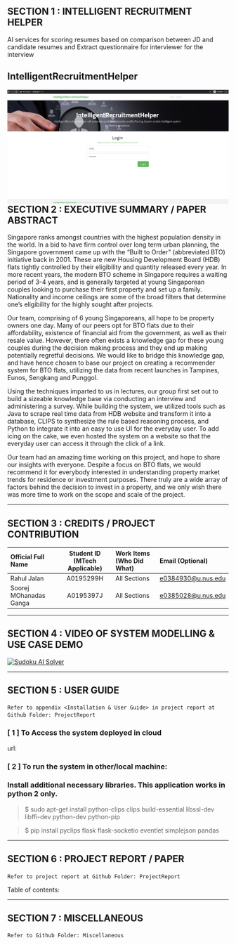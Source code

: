 
## SECTION 1 : INTELLIGENT RECRUITMENT HELPER

AI services for scoring resumes based on comparison between JD and candidate resumes and Extract questionnaire for interviewer for the interview 

## IntelligentRecruitmentHelper

<img src="SystemCode/clips/intellient.png"
     style="float: left; margin-right: 0px;" />

---

## SECTION 2 : EXECUTIVE SUMMARY / PAPER ABSTRACT
Singapore ranks amongst countries with the highest population density in the world. In a bid to have firm control over long term urban planning, the Singapore government came up with the “Built to Order” (abbreviated BTO) initiative back in 2001. These are new Housing Development Board (HDB) flats tightly controlled by their eligibility and quantity released every year. In more recent years, the modern BTO scheme in Singapore requires a waiting period of 3-4 years, and is generally targeted at young Singaporean couples looking to purchase their first property and set up a family. Nationality and income ceilings are some of the broad filters that determine one’s eligibility for the highly sought after projects. 


Our team, comprising of 6 young Singaporeans, all hope to be property owners one day. Many of our peers opt for BTO flats due to their affordability, existence of financial aid from the government, as well as their resale value. However, there often exists a knowledge gap for these young couples during the decision making process and they end up making potentially regretful decisions. We would like to bridge this knowledge gap, and have hence chosen to base our project on creating a recommender system for BTO flats, utilizing the data from recent launches in Tampines, Eunos, Sengkang and Punggol. 


Using the techniques imparted to us in lectures, our group first set out to build a sizeable knowledge base via conducting an interview and administering a survey. While building the system, we utilized tools such as Java to scrape real time data from HDB website and transform it into a database, CLIPS to synthesize the rule based reasoning process, and Python to integrate it into an easy to use UI for the everyday user. To add icing on the cake, we even hosted the system on a website so that the everyday user can access it through the click of a link.


Our team had an amazing time working on this project, and hope to share our insights with everyone. Despite a focus on BTO flats, we would recommend it for everybody interested in understanding property market trends for residence or investment purposes. There truly are a wide array of factors behind the decision to invest in a property, and we only wish there was more time to work on the scope and scale of the project. 

---

## SECTION 3 : CREDITS / PROJECT CONTRIBUTION

| Official Full Name  | Student ID (MTech Applicable)  | Work Items (Who Did What) | Email (Optional) |
| :------------ |:---------------:| :-----| :-----|
| Rahul Jalan | A0195299H | All Sections| <e0384930@u.nus.edu>|
| Soorej MOhanadas Ganga | A0195397J | All Sections| <e0385028@u.nus.edu> |


---

## SECTION 4 : VIDEO OF SYSTEM MODELLING & USE CASE DEMO

[![Sudoku AI Solver](http://img.youtube.com/vi/-AiYLUjP6o8/0.jpg)](https://youtu.be/-AiYLUjP6o8 "Sudoku AI Solver")



---

## SECTION 5 : USER GUIDE

`Refer to appendix <Installation & User Guide> in project report at Github Folder: ProjectReport`

### [ 1 ] To Access the system deployed in cloud
url:






### [ 2 ] To run the system in other/local machine:
### Install additional necessary libraries. This application works in python 2 only.

> $ sudo apt-get install python-clips clips build-essential libssl-dev libffi-dev python-dev python-pip

> $ pip install pyclips flask flask-socketio eventlet simplejson pandas

---
## SECTION 6 : PROJECT REPORT / PAPER

`Refer to project report at Github Folder: ProjectReport`

Table of contents:


---
## SECTION 7 : MISCELLANEOUS

`Refer to Github Folder: Miscellaneous`



